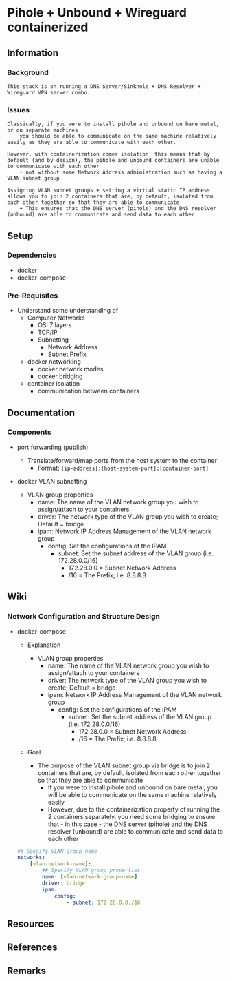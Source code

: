 # Pihole + Unbound + Wireguard containerized

## Information
### Background
```
This stack is on running a DNS Server/Sinkhole + DNS Resolver + Wireguard VPN server combo.
```

### Issues
```
Classically, if you were to install pihole and unbound on bare metal, or on separate machines 
    you should be able to communicate on the same machine relatively easily as they are able to communicate with each other.

However, with containerization comes isolation, this means that by default (and by design), the pihole and unbound containers are unable to communicate with each other
    - not without some Network Address administration such as having a VLAN subnet group

Assigning VLAN subnet groups + setting a virtual static IP address allows you to join 2 containers that are, by default, isolated from each other together so that they are able to communicate
    + This ensures that the DNS server (pihole) and the DNS resolver (unbound) are able to communicate and send data to each other
```

## Setup
### Dependencies
+ docker
+ docker-compose

### Pre-Requisites
- Understand some understanding of 
    - Computer Networks 
        + OSI 7 layers
        + TCP/IP
        - Subnetting
            + Network Address
            + Subnet Prefix
    - docker networking
        + docker network modes
        + docker bridging
    - container isolation
        + communication between containers

## Documentation

### Components
- port forwarding (publish)
    - Translate/forward/map ports from the host system to the container
        + Format: `[ip-address]:[host-system-port]:[container-port]`

- docker VLAN subnetting
    - VLAN group properties
        + name: The name of the VLAN network group you wish to assign/attach to your containers
        + driver: The network type of the VLAN group you wish to create; Default = bridge
        - ipam: Network IP Address Management of the VLAN network group
            - config: Set the configurations of the IPAM
                - subnet: Set the subnet address of the VLAN group (i.e. 172.28.0.0/16)
                    - 172.28.0.0 = Subnet Network Address
                    - /16 = The Prefix; i.e. 8.8.8.8

## Wiki

### Network Configuration and Structure Design
- docker-compose
    - Explanation
        - VLAN group properties
            + name: The name of the VLAN network group you wish to assign/attach to your containers
            + driver: The network type of the VLAN group you wish to create; Default = bridge
            - ipam: Network IP Address Management of the VLAN network group
                - config: Set the configurations of the IPAM
                    - subnet: Set the subnet address of the VLAN group (i.e. 172.28.0.0/16)
                        - 172.28.0.0 = Subnet Network Address
                        - /16 = The Prefix; i.e. 8.8.8.8

    - Goal
        - The purpose of the VLAN subnet group via bridge is to join 2 containers that are, by default, isolated from each other together so that they are able to communicate
            + If you were to install pihole and unbound on bare metal, you will be able to communicate on the same machine relatively easily
            + However, due to the containerization property of running the 2 containers separately, you need some bridging to ensure that - in this case - the DNS server (pihole) and the DNS resolver (unbound) are able to communicate and send data to each other
    ```yaml
    ## Specify VLAN group name
    networks:
        [vlan-network-name]:
            ## Specify VLAN group properties
            name: [vlan-network-group-name]
            driver: bridge
            ipam:
                config:
                    - subnet: 172.28.0.0./16
    ```

## Resources

## References

## Remarks

